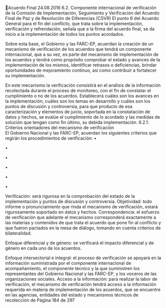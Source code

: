 Acuerdo Final 
24.08.2016 
6.2. Componente internacional  de verificación de la Comisión de Implementación, Seguimiento y 
Verificación del Acuerdo Final de Paz y de Resolución de Diferencias (CSVR) 
El punto 6 del Acuerdo General para el fin del conflicto, que trata sobre la implementación, verificación  y 
refrendación, señala que a la firma del acuerdo final, se da inicio a la implementación de todos los puntos 
acordados. 
 
Sobre esta base, el Gobierno y las FARC-EP, acuerdan la creación de un mecanismo de verificación de los 
acuerdos  que  tendrá  un  componente  internacional,  que  a  su  vez,  es  parte  del  mecanismo  de 
implementación  de  los  acuerdos  y  tendrá  como  propósito  comprobar  el  estado  y  avances  de  la 
implementación  de  los  mismos,  identificar  retrasos  o  deficiencias,  brindar  oportunidades  de 
mejoramiento continuo, así como contribuir a fortalecer su implementación. 
 
En este mecanismo la verificación consistirá en el análisis de la información recolectada durante el proceso 
de monitoreo, con el fin de constatar el cumplimiento o no de los acuerdos. Establecerá cuáles son los 
avances en la implementación, cuáles son los temas en desarrollo y cuáles son los puntos de discusión y 
controversia,  para  que  producto  de  esa  caracterización  y  elementos  de  juicio,  soportada  en  la 
constatación de datos y hechos,  se evalúe el cumplimiento de lo acordado y las medidas de solución que 
tengan como fin último, su debida implementación. 
6.2.1. Criterios orientadores del mecanismo de verificación  
El Gobierno Nacional y las FARC-EP, acuerdan los siguientes criterios que regirán los procedimientos de 
verificación: 
•
 
•
 
•

•

•

 
•

Verificación:  será  rigurosa  en  la  comprobación  del  estado  de  la  implementación  y  puntos  de 
discusión y controversia. 
Objetividad:  todo  informe  o  pronunciamiento  que  rinda  el  mecanismo  de  verificación,  estará 
rigurosamente soportado en datos y hechos. 
Correspondencia:  el  esfuerzo  de  verificación  que  adelante  el  mecanismo  corresponderá 
exactamente a las materias y contenidos de que trata el acuerdo que pone fin al conflicto y que 
fueron pactados en la mesa de diálogo, tomando en cuenta criterios de bilateralidad. 
 
Enfoque diferencial y de género: se verificará el impacto diferencial y de género en cada uno de 
los acuerdos.  
 
Enfoque  intersectorial  e  integral:  el  proceso  de  verificación  se  apoyará  en  la  información 
suministrada por el componente internacional de acompañamiento, el componente técnico y la 
que  suministren  los  representantes  del  Gobierno  Nacional  y  las  FARC-EP,  y  los  voceros  de  las 
organizaciones sociales. 
Acceso a la información: para realizar la labor de verificación, el mecanismo de verificación tendrá 
acceso  a  la  información  requerida  en  materia  de  implementación  de  los  acuerdos,  que  se 
encuentre  en  las  agencias,  entidades  del  estado  y  mecanismos  técnicos  de  recolección  de 
Página 184 de 297 

 


